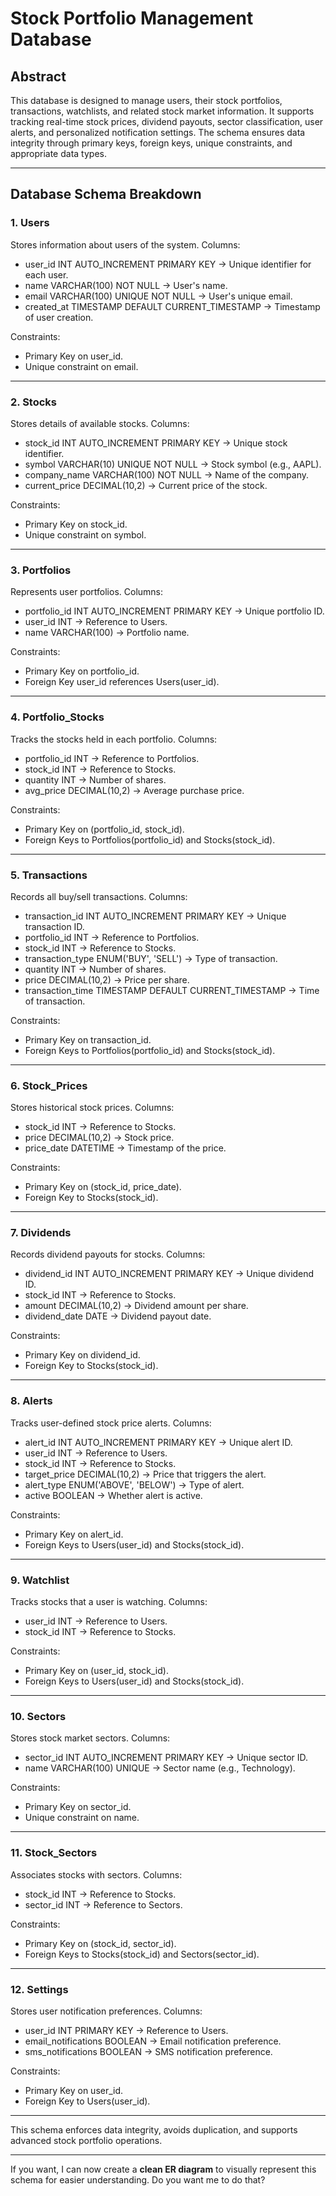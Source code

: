 

# Stock Portfolio Management Database

## Abstract

This database is designed to manage users, their stock portfolios, transactions, watchlists, and related stock market information. It supports tracking real-time stock prices, dividend payouts, sector classification, user alerts, and personalized notification settings. The schema ensures data integrity through primary keys, foreign keys, unique constraints, and appropriate data types.

---

## Database Schema Breakdown

### 1. Users

Stores information about users of the system.
Columns:

- user_id INT AUTO_INCREMENT PRIMARY KEY → Unique identifier for each user.
- name VARCHAR(100) NOT NULL → User's name.
- email VARCHAR(100) UNIQUE NOT NULL → User's unique email.
- created_at TIMESTAMP DEFAULT CURRENT_TIMESTAMP → Timestamp of user creation.

Constraints:

- Primary Key on user_id.
- Unique constraint on email.

---

### 2. Stocks

Stores details of available stocks.
Columns:

- stock_id INT AUTO_INCREMENT PRIMARY KEY → Unique stock identifier.
- symbol VARCHAR(10) UNIQUE NOT NULL → Stock symbol (e.g., AAPL).
- company_name VARCHAR(100) NOT NULL → Name of the company.
- current_price DECIMAL(10,2) → Current price of the stock.

Constraints:

- Primary Key on stock_id.
- Unique constraint on symbol.

---

### 3. Portfolios

Represents user portfolios.
Columns:

- portfolio_id INT AUTO_INCREMENT PRIMARY KEY → Unique portfolio ID.
- user_id INT → Reference to Users.
- name VARCHAR(100) → Portfolio name.

Constraints:

- Primary Key on portfolio_id.
- Foreign Key user_id references Users(user_id).

---

### 4. Portfolio_Stocks

Tracks the stocks held in each portfolio.
Columns:

- portfolio_id INT → Reference to Portfolios.
- stock_id INT → Reference to Stocks.
- quantity INT → Number of shares.
- avg_price DECIMAL(10,2) → Average purchase price.

Constraints:

- Primary Key on (portfolio_id, stock_id).
- Foreign Keys to Portfolios(portfolio_id) and Stocks(stock_id).

---

### 5. Transactions

Records all buy/sell transactions.
Columns:

- transaction_id INT AUTO_INCREMENT PRIMARY KEY → Unique transaction ID.
- portfolio_id INT → Reference to Portfolios.
- stock_id INT → Reference to Stocks.
- transaction_type ENUM('BUY', 'SELL') → Type of transaction.
- quantity INT → Number of shares.
- price DECIMAL(10,2) → Price per share.
- transaction_time TIMESTAMP DEFAULT CURRENT_TIMESTAMP → Time of transaction.

Constraints:

- Primary Key on transaction_id.
- Foreign Keys to Portfolios(portfolio_id) and Stocks(stock_id).

---

### 6. Stock_Prices

Stores historical stock prices.
Columns:

- stock_id INT → Reference to Stocks.
- price DECIMAL(10,2) → Stock price.
- price_date DATETIME → Timestamp of the price.

Constraints:

- Primary Key on (stock_id, price_date).
- Foreign Key to Stocks(stock_id).

---

### 7. Dividends

Records dividend payouts for stocks.
Columns:

- dividend_id INT AUTO_INCREMENT PRIMARY KEY → Unique dividend ID.
- stock_id INT → Reference to Stocks.
- amount DECIMAL(10,2) → Dividend amount per share.
- dividend_date DATE → Dividend payout date.

Constraints:

- Primary Key on dividend_id.
- Foreign Key to Stocks(stock_id).

---

### 8. Alerts

Tracks user-defined stock price alerts.
Columns:

- alert_id INT AUTO_INCREMENT PRIMARY KEY → Unique alert ID.
- user_id INT → Reference to Users.
- stock_id INT → Reference to Stocks.
- target_price DECIMAL(10,2) → Price that triggers the alert.
- alert_type ENUM('ABOVE', 'BELOW') → Type of alert.
- active BOOLEAN → Whether alert is active.

Constraints:

- Primary Key on alert_id.
- Foreign Keys to Users(user_id) and Stocks(stock_id).

---

### 9. Watchlist

Tracks stocks that a user is watching.
Columns:

- user_id INT → Reference to Users.
- stock_id INT → Reference to Stocks.

Constraints:

- Primary Key on (user_id, stock_id).
- Foreign Keys to Users(user_id) and Stocks(stock_id).

---

### 10. Sectors

Stores stock market sectors.
Columns:

- sector_id INT AUTO_INCREMENT PRIMARY KEY → Unique sector ID.
- name VARCHAR(100) UNIQUE → Sector name (e.g., Technology).

Constraints:

- Primary Key on sector_id.
- Unique constraint on name.

---

### 11. Stock_Sectors

Associates stocks with sectors.
Columns:

- stock_id INT → Reference to Stocks.
- sector_id INT → Reference to Sectors.

Constraints:

- Primary Key on (stock_id, sector_id).
- Foreign Keys to Stocks(stock_id) and Sectors(sector_id).

---

### 12. Settings

Stores user notification preferences.
Columns:

- user_id INT PRIMARY KEY → Reference to Users.
- email_notifications BOOLEAN → Email notification preference.
- sms_notifications BOOLEAN → SMS notification preference.

Constraints:

- Primary Key on user_id.
- Foreign Key to Users(user_id).

---

This schema enforces data integrity, avoids duplication, and supports advanced stock portfolio operations.

---

If you want, I can now create a **clean ER diagram** to visually represent this schema for easier understanding. Do you want me to do that?

